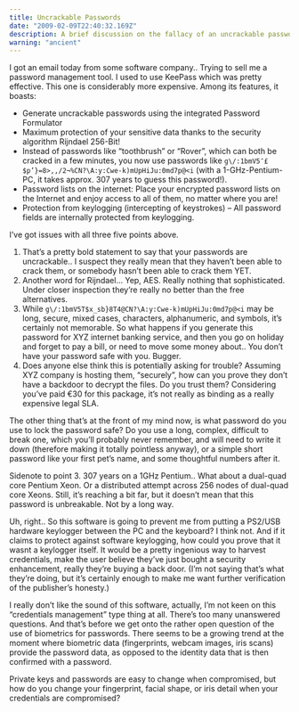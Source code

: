 ```yaml
---
title: Uncrackable Passwords
date: "2009-02-09T22:40:32.169Z"
description: A brief discussion on the fallacy of an uncrackable password
warning: "ancient"
---
```


I got an email today from some software company.. Trying to sell me a password management tool.  I used to use KeePass which was pretty effective.  This one is considerably more expensive.  Among its features, it boasts:

* Generate uncrackable passwords using the integrated Password Formulator
* Maximum protection of your sensitive data thanks to the security algorithm Rijndael 256-Bit!
* Instead of passwords like “toothbrush” or “Rover”, which can both be cracked in a few minutes, you now use passwords like `g\/:1bmV5″£$p’}=8>,,/2¬%CN?\A:y:Cwe-k)mUpHiJu:0md7p@<i` (with a 1-GHz-Pentium-PC, it takes approx. 307 years to guess this password!).
* Password lists on the internet: Place your encrypted password lists on the Internet and enjoy access to all of them, no matter where you are!
* Protection from keylogging (intercepting of keystrokes) – All password fields are internally protected from keylogging.

I’ve got issues with all three five points above.

1. That’s a pretty bold statement to say that your passwords are uncrackable.. I suspect they really mean that they haven’t been able to crack them, or somebody  hasn’t been able to crack them YET.
1. Another word for  Rijndael…  Yep, AES.  Really nothing that sophisticated.  Under closer inspection they’re really no better than the free alternatives.
1. While `g\/:1bmV5T$x_sb}8T4@CN?\A:y:Cwe-k)mUpHiJu:0md7p@<i` may be long, secure, mixed cases, characters, alphanumeric, and symbols, it’s certainly not memorable.  So what happens if you generate this password for XYZ internet banking service, and then you go on holiday and forget to pay a bill, or need to move some money about.. You don’t have your password safe with you.  Bugger.
1. Does anyone else think this is potentially asking for trouble? Assuming XYZ company is hosting them, “securely”, how can you prove they don’t have a backdoor to decrypt the files.  Do you trust them? Considering you’ve paid €30 for this package, it’s not really as binding as a really expensive legal SLA.

The other thing that’s at the front of my mind now, is what password do you use to lock the password safe? Do you use a long, complex, difficult to break one, which you’ll probably never remember, and will need to write it down (therefore making it totally pointless anyway), or a simple short password like your first pet’s name, and some thoughtful numbers after it.

Sidenote to point 3.  307 years on a 1GHz Pentium.. What about a dual-quad core Pentium Xeon.  Or a distributed attempt across 256 nodes of dual-quad core Xeons.  Still, it’s reaching a bit far, but it doesn’t mean that this password is unbreakable.  Not by a long way.

Uh, right.. So this software is going to prevent me from putting a PS2/USB hardware keylogger between the PC and the keyboard? I think not. And if it claims to protect against software keylogging, how could you prove that it wasnt a keylogger itself.  It would be a pretty ingenious way to harvest credentials, make the user believe they’ve just bought a security enhancement, really they’re buying a back door.  (I’m not saying that’s what they’re doing, but it’s certainly enough to make me want further verification of the publisher’s honesty.)

I really don’t like the sound of this software, actually, I’m not keen on this “credentials management” type thing at all.  There’s too many unanswered questions.  And that’s before we get onto the rather open question of the use of biometrics for passwords. There seems to be a growing trend at the moment where biometric data (fingerprints, webcam images, iris scans) provide the password data, as opposed to the identity data that is then confirmed with a password.

Private keys and passwords are easy to change when compromised, but how do you change your fingerprint, facial shape, or iris detail when your credentials are compromised?
